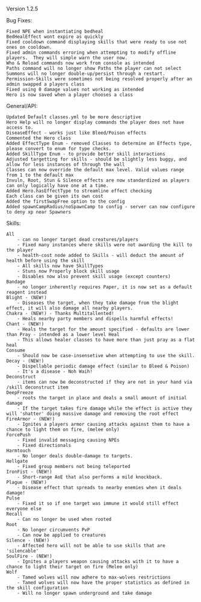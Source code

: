 Version 1.2.5

Bug Fixes:

	Fixed NPE when instantiating bedheal
	BedHealEffect wont expire as quickly
	Fixed cooldown command displaying skills that were ready to use not ones on cooldown.
	Fixed admin commands erroring when attempting to modify offline players.  They will simple warn the user now.
	Who & Reload commands now work from console as intended
	Paths command will no longer show Paths the player can not select
	Summons will no longer double-up/persist through a restart.
	Permission-Skills were sometimes not being resolved properly after an admin swapped a players class
	Fixed using 0 damage values not working as intended
	Hero is now saved when a player chooses a class
	
	
General/API:

	Updated Default classes.yml to be more descriptive
	Hero Help will no longer display commands the player does not have access to.
	DiseaseEffect - works just like Bleed/Poison effects
	Commented the Hero class
	Added EffectType Enum - removed Classes to determine an Effects type, please convert to enum for type checks.
	Added SkillType Enum - to provide better skill interactions
	Adjusted targetting for skills - should be slightly less buggy, and allow for less instances of through the wall
	Classes can now override the default max level. Valid values range from 1 to the default max
	Invuln, Root, Stun & Silence effects are now standardized as players can only logically have one at a time.
	Added Hero.hasEffectType to streamline effect checking
	Each class can be given its own cost
	Added the firstSwapFree option to the config
	Added spawnCampRadius/noSpawnCamp to config - server can now configure to deny xp near Spawners

Skills:
	
	All
		- can no longer target dead creatures/players
		- Fixed many instances where skills were not awarding the kill to the player
		- health-cost node added to Skills - will deduct the amount of health before using the skill
		- All skills now have SkillTypes
		- Stuns now Properly block skill usage
		- Disables now also prevent skill usage (except counters)
	Bandage
		- no longer inherently requires Paper, it is now set as a default reagent instead
	Blight - (NEW!)
		- Diseases the target, when they take damage from the blight effect, it will also damage all nearby players.
	Chakra - (NEW!) - Thanks Multitallented!
		- Heals nearby party members and dispells harmful effects!
	Chant - (NEW!)
		- Heals the target for the amount specified - defaults are lower than Pray - intended as a lower level Heal
		- This allows healer classes to have more than just pray as a flat heal
	Consume
		- Should now be case-insensetive when attempting to use the skill.
	Decay - (NEW!)
		- Dispellable periodic damage effect (similar to Bleed & Poison)
		- It's a disease - Noh Waih!
	Deconstruct
		- items can now be deconstructed if they are not in your hand via /skill deconstruct item
	DeepFreeze
		- roots the target in place and deals a small amount of initial damage
		- If the target takes fire damage while the effect is active they will 'shatter' doing massive damage and removing the root effect
	FireArmor - (NEW!)
		- Ignites a players armor causing attacks against them to have a chance to light them on fire, (melee only)
	ForcePush
		- Fixed invalid messaging causing NPEs
		- Fixed directionals
	Harmtouch
		- No longer deals double-damage to targets.
	Hellgate
		- Fixed group members not being teleported
	IronFist - (NEW!)
		- Short-range AoE that also performs a mild knockback.
	Plague - (NEW!)
		- Disease effect that spreads to nearby enemies when it deals damage!
	Pulse
		- Fixed it so if one target was immune it would still effect everyone else
	Recall
		- Can no longer be used when rooted
	Root
		- No longer circumvents PvP
		- Can now be applied to creatures
	Silence - (NEW!)
		- Affected hero will not be able to use skills that are 'silencable'
	SoulFire - (NEW!)
		- Ignites a players weapon causing attacks with it to have a chance to light their target on fire (Melee only)
	Wolf
		- Tamed wolves will now adhere to max-wolves restrictions
		- Tamed wolves will now have the proper statistics as defined in the skill configuration
		- Will no longer spawn underground and take damage